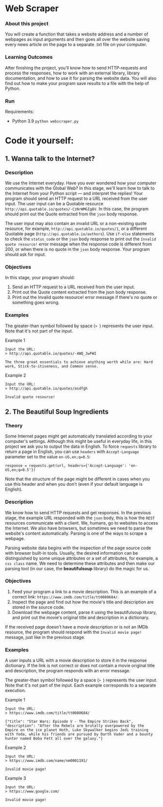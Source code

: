 # Web Scraper

### About this project
You will create a function that takes a website address and a number of webpages as input arguments and then goes all over the website saving every news article on the page to a separate .txt file on your computer.

### Learning Outcomes
After finishing the project, you’ll know how to send HTTP-requests and process the responses, how to work with an external library, library documentation, and how to use it for parsing the website data. You will also find out how to make your program save results to a file with the help of Python.

### Run

Requirements:
- Python 3.9
`python webscraper.py`

# Code it yourself:

## 1. Wanna talk to the Internet?

### Description

We use the Internet everyday. Have you ever wondered how your computer communicates with the Global Web? In this stage, we'll learn how to talk to the Internet from your Python script — and interpret the replies! Your program should send an HTTP request to a URL received from the user input. The user input can be a Quotable resource `http://api.quotable.io/quotes/-CzNrWMGIg8V`. In this case, the program should print out the Quote extracted from the `json` body response.

The user input may also contain an invalid URL or a non-existing quote resource, for example, `http://api.quotable.io/quotes/1`, or a different Quotable page (`http://api.quotable.io/authors`). Use `if-else` statements to check the `status_code` or the `json` body response to print out the `Invalid quote resource!` error message when the response code is different from 200, or when there is no quote in the `json` body response. Your program should ask for input. 

### Objectives

In this stage, your program should:

1. Send an HTTP request to a URL received from the user input.
2. Print out the Quote content extracted from the json body response.
3. Print out the Invalid quote resource! error message if there's no quote or something goes wrong.

### Examples

The greater-than symbol followed by space (`> `) represents the user input. Note that it's not part of the input.

Example 1
```
Input the URL:
> http://api.quotable.io/quotes/-4WQ_JwFWI

The three great essentials to achieve anything worth while are: Hard work, Stick-to-itiveness, and Common sense.
```
Example 2
```
Input the URL:
> http://api.quotable.io/quotes/asdfgh

Invalid quote resource!
```

## 2. The Beautiful Soup Ingredients

### Theory

Some Internet pages might get automatically translated according to your computer's settings. Although this might be useful in everyday life, in this project we ask you to output the data in English. To force `requests` library to return a page in English, you can use `headers` with `Accept-Language` parameter set to the value `en-US,en;q=0.5`:
```
response = requests.get(url, headers={'Accept-Language': 'en-US,en;q=0.5'})
```
Note that the structure of the page might be different in cases when you use this header and when you don't (even if your default language is English). 

### Description

We know how to send HTTP requests and get responses. In the previous stage, the example URL responded with the `json` body, this is how the `REST` resources communicate with a client. We, humans, go to websites to access the Internet. We also have browsers, but sometimes we need to parse the website's content automatically. Parsing is one of the ways to scrape a webpage.

Parsing website data begins with the inspection of the page source code with browser built-in tools. Usually, the desired information can be distinguished by some unique attributes or a set of attributes, for example, a `css class` name. We need to determine these attributes and then make our parsing tool (in our case, the **beautifulsoup** library) do the magic for us. 

### Objectives

1. Feed your program a link to a movie description. This is an example of a correct link: `https://www.imdb.com/title/tt0080684/`.
2. Inspect the page and find out how the movie's title and description are stored in the source code.
3. Download the webpage content, parse it using the beautifulsoup library, and print out the movie's original title and description in a dictionary.

If the received page doesn't have a movie description or is not an IMDb resource, the program should respond with the `Invalid movie page!` message, just like in the previous stage.

### Examples

A user inputs a URL with a movie description to store it in the response dictionary. If the link is not correct or does not contain a movie original title and description, the program responds with an error message.

The greater-than symbol followed by a space (`> `) represents the user input. Note that it's not part of the input. Each example corresponds to a separate execution.

Example 1
```
Input the URL:
> https://www.imdb.com/title/tt0080684/

{"title": "Star Wars: Episode V - The Empire Strikes Back", "description": "After the Rebels are brutally overpowered by the Empire on the ice planet Hoth, Luke Skywalker begins Jedi training with Yoda, while his friends are pursued by Darth Vader and a bounty hunter named Boba Fett all over the galaxy."}
```
Example 2
```
Input the URL:
> https://www.imdb.com/name/nm0001191/

Invalid movie page!
```
Example 3
```
Input the URL:
> https://www.google.com/

Invalid movie page!
```
